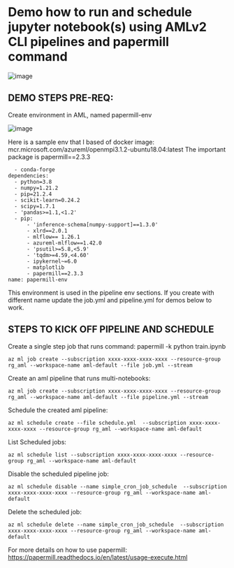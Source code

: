 # Demo how to run and schedule jupyter notebook(s) using AMLv2 CLI pipelines and papermill command

![image](https://user-images.githubusercontent.com/5873303/206207142-16ef62e7-d63e-4f71-b917-3f68d410a4ee.png)


## DEMO STEPS PRE-REQ:
Create environment in AML, named papermill-env

![image](https://user-images.githubusercontent.com/5873303/206250933-e9aa6db0-8f40-4db6-a9ce-8782e542e971.png)

Here is a sample env that I based of docker image: mcr.microsoft.com/azureml/openmpi3.1.2-ubuntu18.04:latest
The important package is papermill==2.3.3

```channels:
  - conda-forge
dependencies:
  - python=3.8
  - numpy=1.21.2
  - pip=21.2.4
  - scikit-learn=0.24.2
  - scipy=1.7.1
  - 'pandas>=1.1,<1.2'
  - pip:
      - 'inference-schema[numpy-support]==1.3.0'
      - xlrd==2.0.1
      - mlflow== 1.26.1
      - azureml-mlflow==1.42.0
      - 'psutil>=5.8,<5.9'
      - 'tqdm>=4.59,<4.60'
      - ipykernel~=6.0
      - matplotlib
      - papermill==2.3.3
name: papermill-env
```
This environment is used in the pipeline env sections. If you create with different name update the job.yml and pipeline.yml for demos below to work.

## STEPS TO KICK OFF PIPELINE AND SCHEDULE

Create a single step job that runs command: papermill -k python train.ipynb

```az ml job create --subscription xxxx-xxxx-xxxx-xxxx --resource-group rg_aml --workspace-name aml-default --file job.yml --stream```

Create an aml pipeline  that runs multi-notebooks:


```az ml job create --subscription xxxx-xxxx-xxxx-xxxx --resource-group rg_aml --workspace-name aml-default --file pipeline.yml --stream```

Schedule the created aml pipeline:

```az ml schedule create --file schedule.yml  --subscription xxxx-xxxx-xxxx-xxxx --resource-group rg_aml --workspace-name aml-default```

List Scheduled jobs:

```az ml schedule list --subscription xxxx-xxxx-xxxx-xxxx --resource-group rg_aml --workspace-name aml-default```

Disable the scheduled pipeline job:

```az ml schedule disable --name simple_cron_job_schedule  --subscription xxxx-xxxx-xxxx-xxxx --resource-group rg_aml --workspace-name aml-default ```

Delete the scheduled job:

```az ml schedule delete --name simple_cron_job_schedule  --subscription xxxx-xxxx-xxxx-xxxx --resource-group rg_aml --workspace-name aml-default ```


For more details on how to use papermill:
https://papermill.readthedocs.io/en/latest/usage-execute.html
